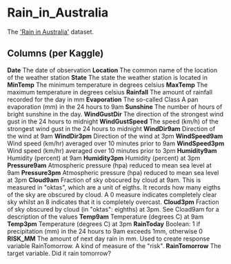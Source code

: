 # Rain_in_Australia
The ['Rain in Australia'](https://www.kaggle.com/jsphyg/weather-dataset-rattle-package) dataset.

## Columns (per Kaggle)
**Date** The date of observation
**Location** The common name of the location of the weather station
**State** The state the weather station is located in
**MinTemp** The minimum temperature in degrees celsius
**MaxTemp** The maximum temperature in degrees celsius
**Rainfall** The amount of rainfall recorded for the day in mm
**Evaporation** The so-called Class A pan evaporation (mm) in the 24 hours to 9am
**Sunshine** The number of hours of bright sunshine in the day.
**WindGustDir** The direction of the strongest wind gust in the 24 hours to midnight
**WindGustSpeed** The speed (km/h) of the strongest wind gust in the 24 hours to midnight
**WindDir9am** Direction of the wind at 9am
**WindDir3pm** Direction of the wind at 3pm
**WindSpeed9am** Wind speed (km/hr) averaged over 10 minutes prior to 9am
**WindSpeed3pm** Wind speed (km/hr) averaged over 10 minutes prior to 3pm
**Humidity9am** Humidity (percent) at 9am
**Humidity3pm** Humidity (percent) at 3pm
**Pressure9am** Atmospheric pressure (hpa) reduced to mean sea level at 9am
**Pressure3pm** Atmospheric pressure (hpa) reduced to mean sea level at 3pm
**Cloud9am** Fraction of sky obscured by cloud at 9am. This is measured in "oktas", which are a unit of eigths. It records how many eigths of the sky are obscured by cloud. A 0 measure indicates completely clear sky whilst an 8 indicates that it is completely overcast.
**Cloud3pm** Fraction of sky obscured by cloud (in "oktas": eighths) at 3pm. See Cload9am for a description of the values
**Temp9am** Temperature (degrees C) at 9am
**Temp3pm** Temperature (degrees C) at 3pm
**RainToday** Boolean: 1 if precipitation (mm) in the 24 hours to 9am exceeds 1mm, otherwise 0
**RISK_MM** The amount of next day rain in mm. Used to create response variable RainTomorrow. A kind of measure of the "risk".
**RainTomorrow** The target variable. Did it rain tomorrow?

